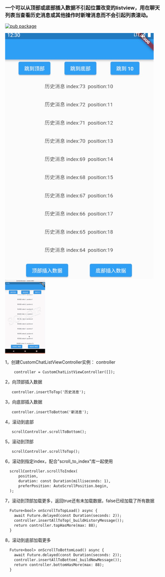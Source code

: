 ### 一个可以从顶部或底部插入数据不引起位置改变的listview，用在聊天列表当查看历史消息或其他操作时新增消息而不会引起列表滚动。

[![pub package](https://img.shields.io/pub/v/chat_listview.svg)](https://pub.flutter-io.cn/packages/chat_listview)

![image](https://github.com/hrxiang/chat_listview/blob/main/images/img.png)
![image](https://github.com/hrxiang/chat_listview/blob/main/images/a.gif)

1，创建CustomChatListViewController实例： controller

```
    controller = CustomChatListViewController([]);
```

2，向顶部插入数据

```
   controller.insertToTop('历史消息');
```

3，向底部插入数据

```
   controller.insertToBottom('新消息');
```

4，滚动到底部

```
   scrollController.scrollToBottom();
```

5，滚动到顶部

```
   scrollController.scrollToTop();
```

6，滚动到指定index，配合"scroll_to_index"库一起使用

```
  scrollController.scrollToIndex(
      position,
      duration: const Duration(milliseconds: 1),
      preferPosition: AutoScrollPosition.begin,
  );
```

7，滚动到顶部加载更多，返回true还有未加载数据，false已经加载了所有数据

```
  Future<bool> onScrollToTopLoad() async {
    await Future.delayed(const Duration(seconds: 2));
    controller.insertAllToTop(_buildHistoryMessage());
    return controller.topHasMore(max: 88);
  }
```

8，滚动到底部加载更多

```
  Future<bool> onScrollToBottomLoad() async {
    await Future.delayed(const Duration(seconds: 2));
    controller.insertAllToBottom(_buildNewMessage());
    return controller.bottomHasMore(max: 88);
  }
```
